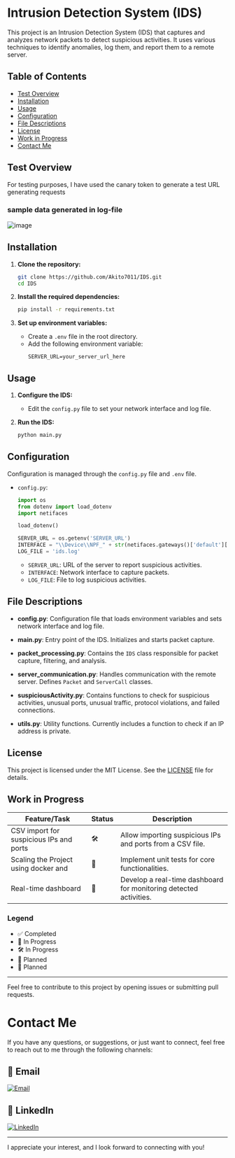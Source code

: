 # Intrusion Detection System (IDS)

This project is an Intrusion Detection System (IDS) that captures and analyzes network packets to detect suspicious activities. It uses various techniques to identify anomalies, log them, and report them to a remote server.


## Table of Contents
- [Test Overview](#testcase)
- [Installation](#installation)
- [Usage](#usage)
- [Configuration](#configuration)
- [File Descriptions](#file-descriptions)
- [License](#license)
- [Work in Progress](#FutureWork)
- [Contact Me](#contact-me)

## Test Overview

For testing purposes, I have used the canary token to generate a test URL generating requests
### sample data generated in log-file
![image](https://github.com/Akito7011/IDS/assets/70007965/99674cab-993e-4f94-8555-76e7b49c3c59)


## Installation

1. **Clone the repository:**
   ```bash
   git clone https://github.com/Akito7011/IDS.git
   cd IDS
   ```

2. **Install the required dependencies:**
   ```bash
   pip install -r requirements.txt
   ```

3. **Set up environment variables:**
   - Create a `.env` file in the root directory.
   - Add the following environment variable:
     ```plaintext
     SERVER_URL=your_server_url_here
     ```

## Usage

1. **Configure the IDS:**
   - Edit the `config.py` file to set your network interface and log file.

2. **Run the IDS:**
   ```bash
   python main.py
   ```

## Configuration

Configuration is managed through the `config.py` file and `.env` file.

- `config.py`:
  ```python
  import os
  from dotenv import load_dotenv
  import netifaces

  load_dotenv()

  SERVER_URL = os.getenv('SERVER_URL')
  INTERFACE = "\\Device\\NPF_" + str(netifaces.gateways()['default'][netifaces.AF_INET][1])
  LOG_FILE = 'ids.log'
  ```
  - `SERVER_URL`: URL of the server to report suspicious activities.
  - `INTERFACE`: Network interface to capture packets.
  - `LOG_FILE`: File to log suspicious activities.

## File Descriptions

- **config.py**: Configuration file that loads environment variables and sets network interface and log file.

- **main.py**: Entry point of the IDS. Initializes and starts packet capture.

- **packet_processing.py**: Contains the `IDS` class responsible for packet capture, filtering, and analysis.

- **server_communication.py**: Handles communication with the remote server. Defines `Packet` and `ServerCall` classes.

- **suspiciousActivity.py**: Contains functions to check for suspicious activities, unusual ports, unusual traffic, protocol violations, and failed connections.

- **utils.py**: Utility functions. Currently includes a function to check if an IP address is private.

## License

This project is licensed under the MIT License. See the [LICENSE](LICENSE) file for details.

## Work in Progress

| Feature/Task                             | Status       | Description                                                                 |
|------------------------------------------|--------------|-----------------------------------------------------------------------------|
| CSV import for suspicious IPs and ports  | 🛠️           | Allow importing suspicious IPs and ports from a CSV file.                   |
| Scaling the Project using docker and     | 🚧           | Implement unit tests for core functionalities.                              |
| Real-time dashboard                      | 🚀           | Develop a real-time dashboard for monitoring detected activities.           |

### Legend

- ✅ Completed
- 📝 In Progress
- 🛠️ In Progress
- 🚧 Planned
- 🚀 Planned
---

Feel free to contribute to this project by opening issues or submitting pull requests.

# Contact Me

If you have any questions, or suggestions, or just want to connect, feel free to reach out to me through the following channels:

## 📧 Email
[![Email](https://img.shields.io/badge/Email-mailto%3Atanishqtanwar1976%40gmail.com-blue?logo=gmail&logoColor=white)](mailto:tanishqtanwar1976@gmail.com)

## 💼 LinkedIn
[![LinkedIn](https://img.shields.io/badge/LinkedIn-Connect-blue?logo=linkedin&logoColor=white)](https://www.linkedin.com/in/tanishq-tanwar)

---

I appreciate your interest, and I look forward to connecting with you!
